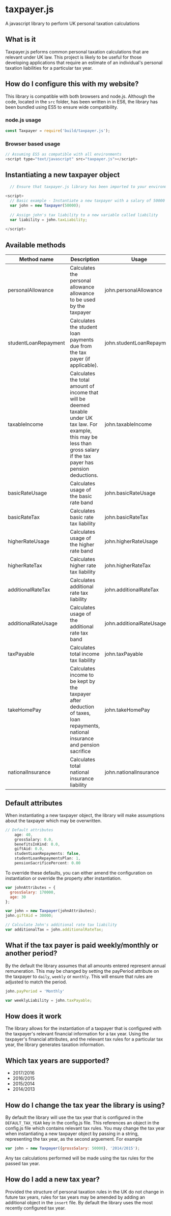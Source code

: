 # taxpayer.js
A javascript library to perform UK personal taxation calculations

## What is it
Taxpayer.js peforms common personal taxation calculations that are relevant under UK law. This project is likely to be useful for those developing applications that require an estimate of an individual's personal taxation liabilities for a particular tax year.

## How do I configure this with my website?
This library is compatible with both browsers and node.js. Although the code, located in the `src` folder, has been written in in ES6, the library has been bundled using ES5 to ensure wide compatibility.

### node.js usage
```javascript
const Taxpayer = require('build/taxpayer.js');

```

### Browser based usage
```javascript
// Assuming ES5 as compatible with all environments
<script type="text/javascript" src="taxpayer.js"></script>
```

## Instantiating a new taxpayer object
```javascript
  // Ensure that taxpayer.js library has been imported to your environment.
  
<script>
  // Basic example - Instantiate a new taxpayer with a salary of 50000
  var john = new Taxpayer(50000);
  
  // Assign john's tax liability to a new variable called liability
  var liability = john.taxLiability;
  
</script>
```

## Available methods

| Method name | Description | Usage |
| ---         | ---         | ---   |
| personalAllowance     | Calculates the personal allowance allowance to be used by the taxpayer     | john.personalAllowance    |
| studentLoanRepayment | Calculates the student loan payments due from the tax payer (if applicable). | john.studentLoanRepayment |
| taxableIncome | Calculates the total amount of income that will be deemed taxable under UK tax law. For example, this may be less than gross salary if the tax payer has pension deductions. | john.taxableIncome | 
| basicRateUsage | Calculates usage of the basic rate band | john.basicRateUsage
| basicRateTax | Calculates basic rate tax liability | john.basicRateTax
| higherRateUsage | Calculates usage of the higher rate band | john.higherRateUsage
| higherRateTax | Calculates higher rate tax liability | john.higherRateTax
| additionalRateTax | Calculates additional rate tax liability | john.additionalRateTax
| additionalRateUsage | Calculates usage of the additional rate tax band | john.additionalRateUsage
| taxPayable | Calculates total income tax liability | john.taxPayable
| takeHomePay | Calculates income to be kept by the taxpayer after deduction of taxes, loan repayments, national insurance and pension sacrifice | john.takeHomePay
| nationalInsurance | Calculates total national insurance liability |  john.nationalInsurance

## Default attributes
When instantiating a new taxpayer object, the library will make assumptions about the taxpayer which may be overwritten.

```javascript
// Default attributes
    age: 40,
    grossSalary: 0.0,
    benefitsInKind: 0.0,
    giftAid: 0.0,
    studentLoanRepayments: false, 
    studentLoanRepaymentsPlan: 1,
    pensionSacrificePercent: 0.00
```

To override these defaults, you can either amend the configuration on instantiation or override the property after instantiation.

```javascript
var johnAttributes = {
  grossSalary: 170000,
  age: 30
};

var john = new Taxpayer(johnAttributes);
john.giftAid = 30000;

// Calculate John's additional rate tax liability
var additionalTax = john.additionalRateTax;
```

## What if the tax payer is paid weekly/monthly or another period?
By the default the library assumes that all amounts entered represent annual remuneration. This may be changed by setting the payPeriod attribute on the taxpayer to `daily`, `weekly` or `monthly`. This will ensure that rules are adjusted to match the period.

```javascript
john.payPeriod = 'Monthly'

var weeklyLiability = john.taxPayable;
```

## How does it work
The library allows for the instantiation of a taxpayer that is configured with the taxpayer's relevant financial information for a tax year. Using the taxpayer's financial attributes, and the relevant tax rules for a particular tax year, the library generates taxation information.

## Which tax years are supported?
- 2017/2016
- 2016/2015
- 2015/2014
- 2014/2013

## How do I change the tax year the library is using?
By default the library will use the tax year that is configured in the `DEFAULT_TAX_YEAR` key in the config.js file. This references an object in the config.js file which contains relevant tax rules. You may change the tax year when instantiating a new taxpayer object by passing in a string, representing the tax year, as the second arguement. For example
```javascript
var john = new Taxpayer({grossSalary: 50000}, '2014/2015');
```

Any tax calculations performed will be made using the tax rules for the passed tax year.

## How do I add a new tax year?
Provided the structure of personal taxation rules in the UK do not change in future tax years, rules for tax years may be amended by adding an additional object in the `insert` file. By default the library uses the most recently configured tax year.

